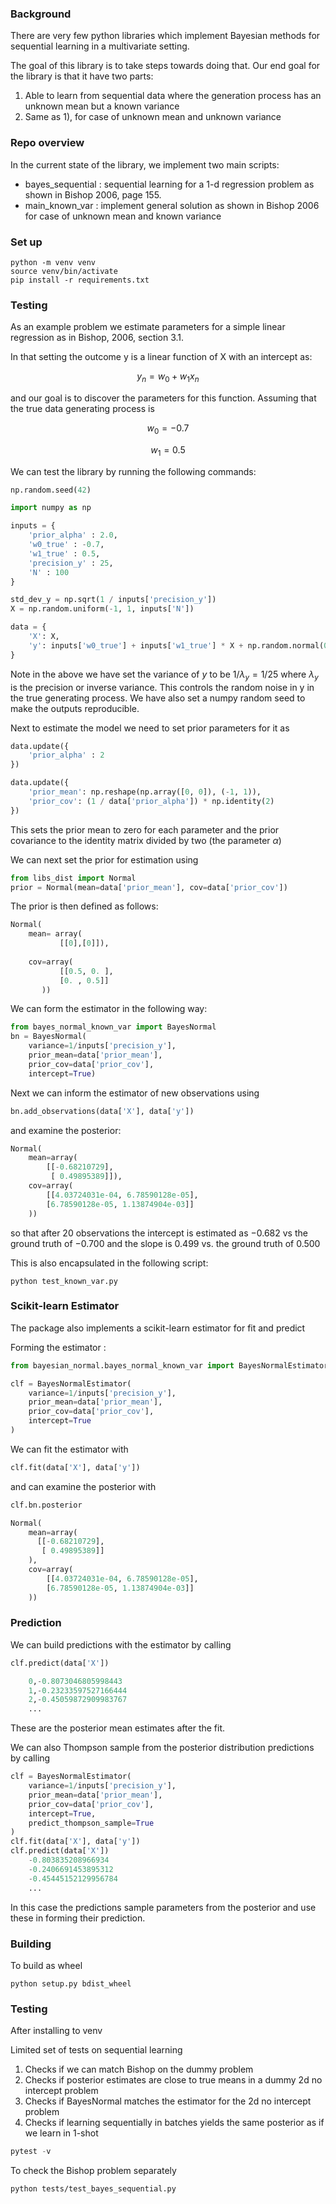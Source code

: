 ### Background

There are very few python libraries which implement Bayesian methods for sequential learning in a multivariate setting. 

The goal of this library is to take steps towards doing that. Our end goal for the library is that it have two parts:
1) Able to learn from sequential data where the generation process has an unknown mean but a known variance
2) Same as 1), for case of unknown mean and unknown variance

### Repo overview

In the current state of the library, we implement two main scripts:

- bayes_sequential : sequential learning for a 1-d regression problem as shown in Bishop 2006, page 155.
- main_known_var : implement general solution as shown in Bishop 2006 for case of unknown mean and known variance

### Set up 

```
python -m venv venv
source venv/bin/activate
pip install -r requirements.txt
```

### Testing

As an example problem we estimate parameters for a simple linear regression as in Bishop, 2006, section 3.1. 

In that setting the outcome y is a linear function of X with an intercept as:

$$
y_n = w_0 + w_1 x_n 
$$

and our goal is to discover the parameters for this function. Assuming that the true data generating process is 

$$
w_0 = -0.7 
$$

$$
w_1 = 0.5
$$

We can test the library by running the following commands:

```python
np.random.seed(42)

import numpy as np

inputs = {
    'prior_alpha' : 2.0,
    'w0_true' : -0.7,
    'w1_true' : 0.5,
    'precision_y' : 25,
    'N' : 100
}

std_dev_y = np.sqrt(1 / inputs['precision_y'])
X = np.random.uniform(-1, 1, inputs['N'])

data = {
    'X': X,
    'y': inputs['w0_true'] + inputs['w1_true'] * X + np.random.normal(0, scale=std_dev_y)
}
```

Note in the above we have set the variance of $y$ to be $1/\lambda_y=1/25$ where $\lambda_y$ is the precision or inverse variance. 
This controls the random noise in y in the true generating process. We have also set a numpy random seed to make the outputs reproducible.  

Next to estimate the model we need to set prior parameters for it as 

```python
data.update({
    'prior_alpha' : 2
})

data.update({
    'prior_mean': np.reshape(np.array([0, 0]), (-1, 1)),
    'prior_cov': (1 / data['prior_alpha']) * np.identity(2)
})
```

This sets the prior mean to zero for each parameter and the prior covariance to the identity matrix divided by two (the parameter $\alpha$)

We can next set the prior for estimation using

```python
from libs_dist import Normal
prior = Normal(mean=data['prior_mean'], cov=data['prior_cov'])
```

The prior is then defined as follows:
```python
Normal(
    mean= array(
           [[0],[0]]),
       
    cov=array(
           [[0.5, 0. ],
           [0. , 0.5]]
       ))
```

We can form the estimator in the following way:

```python
from bayes_normal_known_var import BayesNormal
bn = BayesNormal(
    variance=1/inputs['precision_y'], 
    prior_mean=data['prior_mean'], 
    prior_cov=data['prior_cov'], 
    intercept=True)
```

Next we can inform the estimator of new observations using

```python
bn.add_observations(data['X'], data['y'])
```

and examine the posterior:
```python
Normal(
    mean=array(
        [[-0.68210729],
         [ 0.49895389]]), 
    cov=array(
        [[4.03724031e-04, 6.78590128e-05],
        [6.78590128e-05, 1.13874904e-03]]
    ))
```

so that after 20 observations the intercept is estimated as $-0.682$ vs the ground truth of $-0.700$ and 
the slope is $0.499$ vs. the ground truth of $0.500$


This is also encapsulated in the following script:

```
python test_known_var.py
```


### Scikit-learn Estimator

The package also implements a scikit-learn estimator for fit and predict

Forming the estimator :
```python
from bayesian_normal.bayes_normal_known_var import BayesNormalEstimator

clf = BayesNormalEstimator(
    variance=1/inputs['precision_y'],
    prior_mean=data['prior_mean'],
    prior_cov=data['prior_cov'],
    intercept=True
)
```

We can fit the estimator with

```python
clf.fit(data['X'], data['y'])
```

and can examine the posterior with
```python
clf.bn.posterior

Normal(
    mean=array(
      [[-0.68210729],
       [ 0.49895389]]
    ), 
    cov=array(
        [[4.03724031e-04, 6.78590128e-05],
        [6.78590128e-05, 1.13874904e-03]]
    ))
```

### Prediction

We can build predictions with the estimator by calling
```python
clf.predict(data['X'])

    0,-0.8073046805998443
    1,-0.23233597527166444
    2,-0.45059872909983767
    ...
```

These are the posterior mean estimates after the fit. 

We can also Thompson sample from the posterior distribution predictions by calling

```python
clf = BayesNormalEstimator(
    variance=1/inputs['precision_y'],
    prior_mean=data['prior_mean'],
    prior_cov=data['prior_cov'],
    intercept=True,
    predict_thompson_sample=True
)
clf.fit(data['X'], data['y'])
clf.predict(data['X'])
    -0.803835208966934
    -0.2406691453895312
    -0.45445152129956784
    ...
```

In this case the predictions sample parameters from the posterior and use these in forming their prediction.



### Building

To build as wheel
```
python setup.py bdist_wheel
```

### Testing

After installing to venv

Limited set of tests on sequential learning
1. Checks if we can match Bishop on the dummy problem
2. Checks if posterior estimates are close to true means in a dummy 2d no intercept problem
3. Checks if BayesNormal matches the estimator for the 2d no intercept problem
4. Checks if learning sequentially in batches yields the same posterior as if we learn in 1-shot

```python
pytest -v
```

To check the Bishop problem separately

```
python tests/test_bayes_sequential.py 
```


